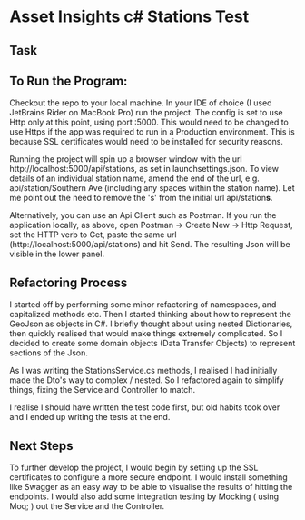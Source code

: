 # Asset Insights c# Stations Test

## Task

## To Run the Program:

Checkout the repo to your local machine.  In your IDE of choice (I used JetBrains Rider on MacBook Pro) run the project.  The config is set to use Http only at this point, using port :5000.  This would need to be changed to use Https if the app was required to run in a Production environment.  This is because SSL certificates would need to be installed for security reasons.  

Running the project will spin up a browser window with the url http://localhost:5000/api/stations, as set in launchsettings.json.  To view details of an individual station name, amend the end of the url, e.g. api/station/Southern Ave (including any spaces within the station name).  Let me point out the need to remove the 's' from the initial url api/station**s**.

Alternatively, you can use an Api Client such as Postman.  If you run the application locally, as above, open Postman -> Create New -> Http Request, set the HTTP verb to Get, paste the same url (http://localhost:5000/api/stations) and hit Send.  The resulting Json will be visible in the lower panel.

## Refactoring Process

I started off by performing some minor refactoring of namespaces, and capitalized methods etc.  Then I started thinking about how to represent the GeoJson as objects in C#.  I briefly thought about using nested Dictionaries, then quickly realised that would make things extremely complicated.  So I decided to create some domain objects (Data Transfer Objects) to represent sections of the Json.

As I was writing the StationsService.cs methods, I realised I had initially made the Dto's way to complex / nested.  So I refactored again to simplify things, fixing the Service and Controller to match.

I realise I should have written the test code first, but old habits took over and I ended up writing the tests at the end.

## Next Steps

To further develop the project, I would begin by setting up the SSL certificates to configure a more secure endpoint.  I would install something like Swagger as an easy way to be able to visualise the results of hitting the endpoints.  I would also add some integration testing by Mocking ( using Moq; ) out the Service and the Controller.

